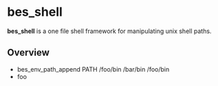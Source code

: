# bes_shell

**bes_shell** is a one file shell framework for manipulating unix shell paths.

## Overview

* bes_env_path_append PATH /foo/bin /bar/bin /foo/bin
* foo
